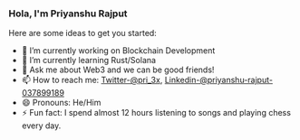 ###  Hola, I'm Priyanshu Rajput




Here are some ideas to get you started:

- 🔭 I’m currently working on Blockchain Development
- 🌱 I’m currently learning Rust/Solana
- 💬 Ask me about Web3 and we can be good friends! 
- 📫 How to reach me: [Twitter-@pri_3x](https://twitter.com/pri_3x),
[Linkedin-@priyanshu-rajput-037899189](https://www.linkedin.com/in/priyanshu-rajput-037899189/)
- 😄 Pronouns: He/Him
- ⚡ Fun fact: I spend almost 12 hours listening to songs and playing chess every day.

